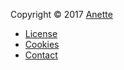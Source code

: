 Copyright &copy; 2017 [Anette](https://)

* [License](license)
* [Cookies](cookies)
* [Contact](contact)
